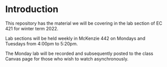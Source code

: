 # Introduction  

This repository has the material we will be covering in the lab section of EC 421 for winter term 2022.

Lab sections will be held weekly in McKenzie 442 on Mondays and Tuesdays from 4:00pm to 5:20pm.  

The Monday lab will be recorded and subsequently posted to the class Canvas page for those who wish to watch asynchronously.


